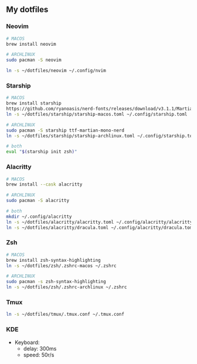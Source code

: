 ## My dotfiles

### Neovim
```bash
# MACOS
brew install neovim

# ARCHLINUX
sudo pacman -S neovim 

ln -s ~/dotfiles/neovim ~/.config/nvim
```

### Starship
```bash
# MACOS 
brew install starship
https://github.com/ryanoasis/nerd-fonts/releases/download/v3.1.1/MartianMono.zip
ln -s ~/dotfiles/starship/starship-macos.toml ~/.config/starship.toml

# ARCHLINUX 
sudo pacman -S starship ttf-martian-mono-nerd
ln -s ~/dotfiles/starship/starship-archlinux.toml ~/.config/starship.toml

# both
eval "$(starship init zsh)"
```

### Alacritty
```bash
# MACOS
brew install --cask alacritty

# ARCHLINUX
sudo pacman -S alacritty

# both
mkdir ~/.config/alacritty
ln -s ~/dotfiles/alacritty/alacritty.toml ~/.config/alacritty/alacritty.toml
ln -s ~/dotfiles/alacritty/dracula.toml ~/.config/alacritty/dracula.toml
```

### Zsh
```bash
# MACOS
brew install zsh-syntax-highlighting
ln -s ~/dotfiles/zsh/.zshrc-macos ~/.zshrc

# ARCHLINUX
sudo pacman -s zsh-syntax-highlighting
ln -s ~/dotfiles/zsh/.zshrc-archlinux ~/.zshrc
```

### Tmux
```bash
ln -s ~/dotfiles/tmux/.tmux.conf ~/.tmux.conf
```

### KDE
- Keyboard: 
	- delay: 300ms
	- speed: 50r/s
